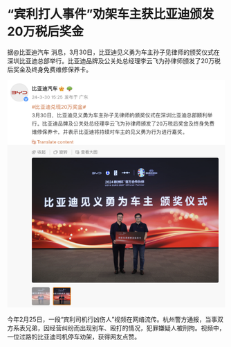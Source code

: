# “宾利打人事件”劝架车主获比亚迪颁发20万税后奖金

据@比亚迪汽车
消息，3月30日，比亚迪见义勇为车主孙子见律师的颁奖仪式在深圳比亚迪总部举行。比亚迪品牌及公关处总经理李云飞为孙律师颁发了20万税后奖金及终身免费维修保养卡。

![1baa862892957c8f5392898449602e93.jpg](https://raw.githubusercontent.com/qqhsx/qqnews_image/main/2024/03/30/“宾利打人事件”劝架车主获比亚迪颁发20万税后奖金/1baa862892957c8f5392898449602e93.jpg)

今年2月25日，一段“宾利司机行凶伤人”视频在网络流传。杭州警方通报，当事双方系表兄弟，因经营纠纷而出现别车、殴打的情况，犯罪嫌疑人被刑拘。视频中，一位过路的比亚迪司机停车劝架，获得网友点赞。

